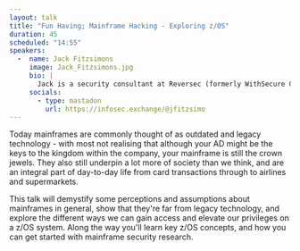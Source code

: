 ```yaml
---
layout: talk
title: "Fun Having; Mainframe Hacking - Exploring z/OS"
duration: 45
scheduled: "14:55"
speakers: 
  -  name: Jack Fitzsimons 
     image: Jack_Fitzsimons.jpg
     bio: |
       Jack is a security consultant at Reversec (formerly WithSecure Consulting) who spends the majority of his time doing cloud and mainframe things.
     socials:
       - type: mastadon
         url: https://infosec.exchange/@jfitzsimo
---
```

Today mainframes are commonly thought of as outdated and legacy technology - with most not realising that although your AD might be the keys to the kingdom within the company, your mainframe is still the crown jewels. They also still underpin a lot more of society than we think, and are an integral part of day-to-day life from card transactions through to airlines and supermarkets.

This talk will demystify some perceptions and assumptions about mainframes in general, show that they're far from legacy technology, and explore the different ways we can gain access and elevate our privileges on a z/OS system. Along the way you'll learn key z/OS concepts, and how you can get started with mainframe security research.